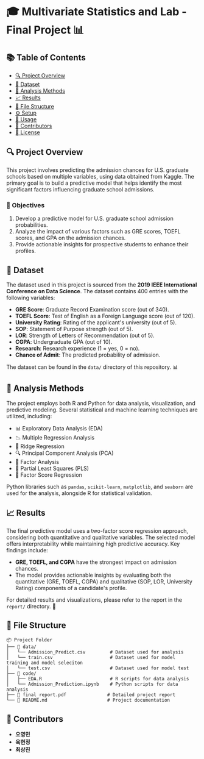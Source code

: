 # 🎓 Multivariate Statistics and Lab - Final Project 📊

## 📚 Table of Contents

- [🔍 Project Overview](#project-overview)
- [📁 Dataset](#dataset)
- [🧪 Analysis Methods](#analysis-methods)
- [📈 Results](#results)
- [📂 File Structure](#file-structure)
- [⚙️ Setup](#setup)
- [🚀 Usage](#usage)
- [👥 Contributors](#contributors)
- [📝 License](#license)

## 🔍 Project Overview

This project involves predicting the admission chances for U.S. graduate schools based on multiple variables, using data obtained from Kaggle. The primary goal is to build a predictive model that helps identify the most significant factors influencing graduate school admissions.

### 🎯 Objectives
1. Develop a predictive model for U.S. graduate school admission probabilities.
2. Analyze the impact of various factors such as GRE scores, TOEFL scores, and GPA on the admission chances.
3. Provide actionable insights for prospective students to enhance their profiles.

## 📁 Dataset

The dataset used in this project is sourced from the **2019 IEEE International Conference on Data Science**. The dataset contains 400 entries with the following variables:

- **GRE Score**: Graduate Record Examination score (out of 340).
- **TOEFL Score**: Test of English as a Foreign Language score (out of 120).
- **University Rating**: Rating of the applicant's university (out of 5).
- **SOP**: Statement of Purpose strength (out of 5).
- **LOR**: Strength of Letters of Recommendation (out of 5).
- **CGPA**: Undergraduate GPA (out of 10).
- **Research**: Research experience (1 = yes, 0 = no).
- **Chance of Admit**: The predicted probability of admission.

The dataset can be found in the `data/` directory of this repository. 📊

## 🧪 Analysis Methods

The project employs both R and Python for data analysis, visualization, and predictive modeling. Several statistical and machine learning techniques are utilized, including:

- 📊 Exploratory Data Analysis (EDA)
- 📉 Multiple Regression Analysis
- 🧩 Ridge Regression
- 🔍 Principal Component Analysis (PCA)
- 🧪 Factor Analysis
- 📐 Partial Least Squares (PLS)
- 📏 Factor Score Regression

Python libraries such as `pandas`, `scikit-learn`, `matplotlib`, and `seaborn` are used for the analysis, alongside R for statistical validation.

## 📈 Results

The final predictive model uses a two-factor score regression approach, considering both quantitative and qualitative variables. The selected model offers interpretability while maintaining high predictive accuracy. Key findings include:

- **GRE, TOEFL, and CGPA** have the strongest impact on admission chances.
- The model provides actionable insights by evaluating both the quantitative (GRE, TOEFL, CGPA) and qualitative (SOP, LOR, University Rating) components of a candidate's profile.

For detailed results and visualizations, please refer to the report in the `report/` directory. 📑

## 📂 File Structure

```
📦 Project Folder
├── 📁 data/
│   └── Admission_Predict.csv         # Dataset used for analysis
│   └── train.csv                     # Dataset used for model training and model seleciton
│   └── test.csv                      # Dataset used for model test
├── 📁 code/
│   ├── EDA.R                         # R scripts for data analysis
│   └── Admission_Prediction.ipynb    # Python scripts for data analysis
├── 📄 final_report.pdf               # Detailed project report
└── 📄 README.md                      # Project documentation
```

## 👥 Contributors

- **오영민**
- **육현정**
- **최상진**
